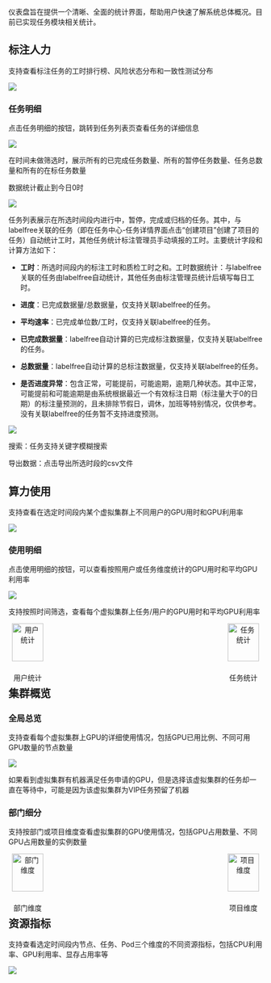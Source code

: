 仪表盘旨在提供一个清晰、全面的统计界面，帮助用户快速了解系统总体概况。目前已实现任务模块相关统计。

## 标注人力

支持查看标注任务的工时排行榜、风险状态分布和一致性测试分布

![](images/Dashboard/image-11.png)



### 任务明细

点击任务明细的按钮，跳转到任务列表页查看任务的详细信息

![](images/Dashboard/image-9.png)

在时间未做筛选时，展示所有的已完成任务数量、所有的暂停任务数量、任务总数量和所有的在标任务数量

数据统计截止到今日0时

![](images/Dashboard/image-8.png)

任务列表展示在所选时间段内进行中，暂停，完成或归档的任务。其中，与labelfree关联的任务（即在任务中心-任务详情界面点击“创建项目”创建了项目的任务）自动统计工时，其他任务统计标注管理员手动填报的工时。主要统计字段和计算方法如下：

* **工时**：所选时间段内的标注工时和质检工时之和。工时数据统计：与labelfree关联的任务由labelfree自动统计，其他任务由标注管理员统计后填写每日工时。

* **进度**：已完成数据量/总数据量，仅支持关联labelfree的任务。

* **平均速率**：已完成单位数/工时，仅支持关联labelfree的任务。

* **已完成数据量**：labelfree自动计算的已完成标注数据量，仅支持关联labelfree的任务。

* **总数据量**：labelfree自动计算的总标注数据量，仅支持关联labelfree的任务。

* **是否进度异常**：包含正常，可能提前，可能逾期，逾期几种状态。其中正常，可能提前和可能逾期是由系统根据最近一个有效标注日期（标注量大于0的日期）的标注量预测的，且未排除节假日，调休，加班等特别情况，仅供参考。没有关联labelfree的任务暂不支持进度预测。

![](images/Dashboard/image-10.png)

搜索：任务支持关键字模糊搜索

导出数据：点击导出所选时段的csv文件



## 算力使用

支持查看在选定时间段内某个虚拟集群上不同用户的GPU用时和GPU利用率

![](images/Dashboard/image.png)



### 使用明细

点击使用明细的按钮，可以查看按照用户或任务维度统计的GPU用时和平均GPU利用率

![](images/Dashboard/image-1.png)

支持按照时间筛选，查看每个虚拟集群上任务/用户的GPU用时和平均GPU利用率

<div style="display: flex; justify-content: space-between;">
  <div style="text-align: center;">
    <img src="images/Dashboard/image-2.png" alt="用户统计" style="width: 90%;"/>
    <p>用户统计</p>
  </div>
  <div style="text-align: center;">
    <img src="images/Dashboard/image-3.png" alt="任务统计" style="width: 90%;"/>
    <p>任务统计</p>
  </div>
</div>



## 集群概览

### 全局总览

支持查看每个虚拟集群上GPU的详细使用情况，包括GPU已用比例、不同可用GPU数量的节点数量

![](images/Dashboard/image-4.png)

如果看到虚拟集群有机器满足任务申请的GPU，但是选择该虚拟集群的任务却一直在等待中，可能是因为该虚拟集群为VIP任务预留了机器



### 部门细分

支持按部门或项目维度查看虚拟集群的GPU使用情况，包括GPU占用数量、不同GPU占用数量的实例数量

<div style="display: flex; justify-content: space-between;">
  <div style="text-align: center;">
    <img src="images/Dashboard/image-5.png" alt="部门维度" style="width: 90%;"/>
    <p>部门维度</p>
  </div>
  <div style="text-align: center;">
    <img src="images/Dashboard/image-6.png" alt="项目维度" style="width: 90%;"/>
    <p>项目维度</p>
  </div>
</div>



## 资源指标

支持查看选定时间段内节点、任务、Pod三个维度的不同资源指标，包括CPU利用率、GPU利用率、显存占用率等

![](images/Dashboard/image-7.png)

